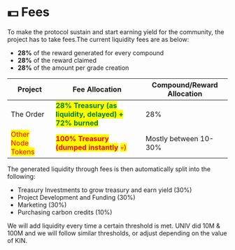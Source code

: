 # 💵 Fees

To make the protocol sustain and start earning yield for the community, the project has to take fees.The current liquidity fees are as below:

* **28%** of the reward generated for every compound
* **28%** of the reward claimed
* **28%** of the amount per grade creation

| Project                                           | Fee Allocation                                                                                                                          | Compound/Reward Allocation |
| ------------------------------------------------- | --------------------------------------------------------------------------------------------------------------------------------------- | -------------------------- |
| The Order                                         | <mark style="color:green;">**28% Treasury (as liquidity, delayed) + 72% burned**</mark>                                                 | 28%                        |
| <mark style="color:red;">Other Node Tokens</mark> | <mark style="color:red;">**100% Treasury (dumped instantly**</mark> <mark style="color:red;"></mark><mark style="color:red;">💀)</mark> | Mostly between 10-30%      |

The generated liquidity through fees is then automatically split into the following:

* Treasury Investments to grow treasury and earn yield (30%)​
* Project Development and Funding (30%)
* Marketing (30%)
* Purchasing carbon credits (10%)

We will add liquidity every time a certain threshold is met. UNIV did 10M & 100M and we will follow similar thresholds, or adjust depending on the value of KIN.
